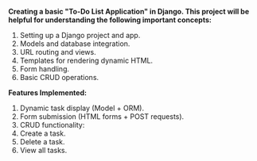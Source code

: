 **Creating a basic "To-Do List Application" in Django. This project will be helpful for understanding the following important concepts:**

1. Setting up a Django project and app.
2. Models and database integration.
3. URL routing and views.
4. Templates for rendering dynamic HTML.
5. Form handling.
6. Basic CRUD operations.

**Features Implemented:**

1. Dynamic task display (Model + ORM).
2. Form submission (HTML forms + POST requests).
3. CRUD functionality:
4. Create a task.
5. Delete a task.
6. View all tasks.
